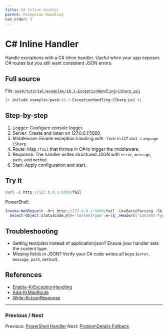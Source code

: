 ```yaml
---
title: C# Inline Handler
parent: Exception Handling
nav_order: 3
---
```


# C# Inline Handler

Handle exceptions with a C# inline handler. Useful when your app exposes C# routes but you still want consistent JSON errors.

## Full source

File: [`pwsh/tutorial/examples/18.3-ExceptionHandling-CSharp.ps1`][18.3-ExceptionHandling-CSharp.ps1]

```powershell
{% include examples/pwsh/18.3-ExceptionHandling-CSharp.ps1 %}
```

## Step-by-step

1. Logger: Configure console logger.
2. Server: Create and listen on 127.0.0.1:5000.
3. Middleware: Enable exception handling with `-Code` in C# and `-Language CSharp`.
4. Route: Map `/fail` that throws in C# to trigger the middleware.
5. Response: The handler writes structured JSON with `error`, `message`, `path`, and `method`.
6. Start: Apply configuration and start.

## Try it

```powershell
curl -i http://127.0.0.1:5000/fail
```

PowerShell:

```powershell
Invoke-WebRequest -Uri http://127.0.0.1:5000/fail -UseBasicParsing -SkipHttpErrorCheck |
  Select-Object StatusCode,@{n='ContentType';e={$_.Headers['Content-Type']}},Content
```

## Troubleshooting

- Getting text/plain instead of application/json? Ensure your handler sets the content type.
- Missing fields in JSON? Verify your C# code writes all keys (`error`, `message`, `path`, `method`).

## References

- [Enable-KrExceptionHandling][Enable-KrExceptionHandling]
- [Add-KrMapRoute][Add-KrMapRoute]
- [Write-KrJsonResponse][Write-KrJsonResponse]

---

### Previous / Next

Previous: [PowerShell Handler](./2.PowerShell-Handler.md)
Next: [ProblemDetails Fallback](./4.ProblemDetails.md)

[18.3-ExceptionHandling-CSharp.ps1]: /pwsh/tutorial/examples/18.3-ExceptionHandling-CSharp.ps1
[Enable-KrExceptionHandling]: /pwsh/cmdlets/Enable-KrExceptionHandling
[Add-KrMapRoute]: /pwsh/cmdlets/Add-KrMapRoute
[Write-KrJsonResponse]: /pwsh/cmdlets/Write-KrJsonResponse
